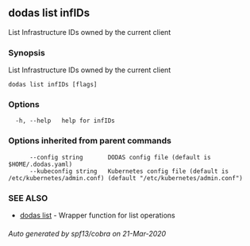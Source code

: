 ## dodas list infIDs

List Infrastructure IDs owned by the current client

### Synopsis

List Infrastructure IDs owned by the current client

```
dodas list infIDs [flags]
```

### Options

```
  -h, --help   help for infIDs
```

### Options inherited from parent commands

```
      --config string       DODAS config file (default is $HOME/.dodas.yaml)
      --kubeconfig string   Kubernetes config file (default is /etc/kubernetes/admin.conf) (default "/etc/kubernetes/admin.conf")
```

### SEE ALSO

* [dodas list](dodas_list.md)	 - Wrapper function for list operations

###### Auto generated by spf13/cobra on 21-Mar-2020
